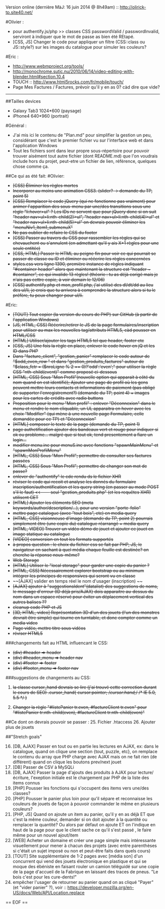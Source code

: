 Version online (dernière MàJ: 16 juin 2014 @ 8h49am) :: http://olirick-tp.site40.net/


#Olivier :
- pour authentify.js/php >> classes CSS passwordValid / passwordInvalid, serviront à indiquer que le mot de passe as bien été REtapé.
- [CSS, JS] Changer le code pour appliquer un filtre (CSS::class ou JS::style?) sur les images du catalogue pour simuler les couleurs?

#Eric :

- http://www.webmproject.org/tools/
- http://monochrome.sutic.nu/2010/06/14/video-editing-with-blender.html#section.10.4
- TOUCH :: http://www.html5rocks.com/fr/mobile/touch/
- Page Mes Factures / Factures, prévoir qu'il y en as 0? càd dire que vide?

-------------------------

##Tailles devices
- Galaxy Tab3 1024*600 (paysage)
- iPhone4 640*960 (portrait)

#Général :
- J'ai mis ici le contenu de "Plan.md" pour simplifier la gestion un peu, considérant que c'est le premier fichier vu sur l'interface web et dans l'application Windows
- Tout les fichiers sont dans leur propre sous-répertoire pour pouvoir trouver aisément tout autre fichier (dont README.md) que l'on voudrais include hors du projet, peut-etre un fichier de lien, référence, quelques chose comme ça. 

##Ce qui as été fait:
#Olivier:
- ~~[CSS] Éliminer les règles mortes~~
- ~~Incorporer au moins une animation CSS3. (slider? -> demande du TP, point 5)~~
- ~~[CSS] Remplacer le code jQuery (qui ne fonctionne pas vraiment) pour animer l'apparition des sous-menu par une/des transitions sous une règle "li:hover>ul" ? Les IDs ne servent que pour jQuery donc si on suit "header nav>ul>li:nth-child(2)>ul",  "header nav>ul>li:nth-child(4)>ul" et "header nav>ul>li:nth-child(5)>ul" on devrais pouvoir éliminer les "<?php echo $MenusID; ?>menuNiv1_Item1_submenuX"~~
- ~~Ne pas oublier de refaire le CSS du footer~~
- ~~[CSS] Passer au travers du CSS pour rassembler les règles qui se chevauchent ou s'annulent (en admettant qu'il y ais X+1 règles pour une seule entitée)~~
- ~~[CSS, HTML] Passer le HTML au peigne fin pour voir ce qui pourrait se passer de classe ou ID et éliminer ou réécrire les règles concernées~~
- ~~styles.css vers ligne 1390, première instance de règles indiquant "#container header" alors que maintenant la structure est "header ~ #container", ce qui invalide 13 règles! (théorie : tu as déjà corigé mais je n'ais pas cettre copie, à voir demain le 12/06)~~
- ~~[CSS] authentify.php et mon_profil.php, j'ai utilisé des dl/dt/dd au lieu des ul/li, je crois que tu arrivera à comprendre la structure alors si tu le préfère, tu peux changer pour ul/li.~~

#Eric:
- ~~[TOUT] Tout copier (la version du cours de PHP) sur GitHub (à partir de l'application Windows)~~
- ~~[JS, HTML, CSS] Réécrire/retirer le JS de la page formulaires/inscription pour utiliser au max les nouvelles tag/attributs HTML5, càd pousser en HTML/CSS~~
- ~~[HTML] Utiliser/ajouter les tags HTML5 tel que header, footer etc~~
- ~~[CSS, JS] Une fois la règle en place, enlever le code hover en jQ et les ID dans PHP~~
- ~~Dans "facture_client", "gestion_panier" remplacer le code autour de "$odd_even_row "  et dans "gestion_produits_factures" autour de "$class_fctr = ($nroLigne % 2 == 0)?'odd':'even';" pour utiliser la règle CSS "nth-child(event)" comme proposé ci-dessous~~
- ~~[HTML, CSS] Sous "Mon Profil"(nouvelle option qui apparait à côté du nom quand on est identifié); Ajouter une page de profil où les gens peuvent mettre leurs contacts et informations de paiement (pas obligé de supporter l'enregistrement?) (demande du TP, point 4) + images pour les cartes de crédits avec radio buttons~~
- ~~Proposition pour le menu "Mon profil" : enlever "Déconnexion" dans le menu et rendre le nom cliquable, un UL apparaitra en hover avec les choix "Modifier" (qui mène à une nouvelle page Formulaire, celle demandée pour ce TP) et "Déconnexion"~~
- ~~[HTML] composer le texte de la page (demande du TP, point 1)~~
- ~~page authetification ajouter des bandeaux vert et rouge pour indiquer si ok ou probleme... malgré que si tout ok, tend presentement a fiare un login...~~
- ~~modifier menu.inc pour menuS.inc avec fonctions "spawnMainMenu" et "spawnMonProfilMenu"~~
- ~~[HTML, CSS] Sous "Mon Profil"; permettre de consulter ses factures passées~~
- ~~[HTML, CSS] Sous "Mon Profil"; permettre de changer son mot de passe?~~
- ~~enlever de "authentify" le cde rendu ds le fichier XHR~~
- ~~réviser le code qui recoit et analyse les donnés du formulaire inscription/authentification et les query string (en passer au mode POST s'il le faut) <<--- seul "gestion_produits.php" (et les requêtes XHR) utilisent GET~~
- ~~[HTML] Ajouter les éléments SEO (meta keywords/author/description/...), pour une version "porte-folio"~~
- ~~mettre page catalogue (avec "tout bois", etc) en media query~~
- ~~[HTML, CSS] visionneuse d'image  (demande du TP, point 2) pourrais simplement être (une copie du) catalogue réarrangé + media query~~
- ~~[HTML, VIDEO] Trouver un vidéo démo de jouet et ajouter ce jouet en image statique au catalogue~~
- ~~[VIDEO] conversion en tout les formats supportés~~
- ~~à propos question : le choix du fichier css se fait par PHP, JS, le navigateur en sachant à quel média chaque feuille est destinée? on cherche la réponse nous-même?~~
- ~~Web Storage~~
- ~~[HTML] Utiliser le "local storage" pour garder une copie du panier ?~~
- ~~[HTML, CSS] Nécessairement explorer bootstrap ou au minimum intégrer les principes de responsives qui seront vu en classe~~
- ~~[AJAX] valider en temps réel le nom d'usager (inscription) ~~
- ~~[AJAX] ajouter à "suggestionsIdent"(datalist) des suggestions de noms, le message d'erreur (ID déjà pris/AJAX) dois apparaitre au-dessus du nom dans un espace réservé pour éviter un déplacement vertical des autres balises ??~~
- ~~cleanup code PHP et JS~~
- ~~[3D, HTML, video] Représentation 3D d'un des jouets (l'un des monstres devrait être simple) qui tourne en turntable, et donc compter comme un media video~~
- ~~Page vidéo, mettre titre sous vidéos~~
- ~~réviser HTML5~~

###changements fait au HTML influencant le CSS:
* ~~(div) #header => header~~
* ~~(div) #header_menu => header nav~~
* ~~(div) #footer => footer~~
* ~~(div) #footer_menu => footer nav~~

###suggestions de changements au CSS:
1. ~~la classe cursor_hand devrais se lire (j'ai trouvé cette correction durant le cours de SEO)
.cursor_hand{
	cursor:pointer;
	/*cursor:hand;*/ /* IE 5.0, 5.5 */
}~~

2. ~~Changer la règle "#listePanier tr.even, #factureClient tr.even" pour "#listePanier tr:nth-child(even),  #factureClient tr:nth-child(even)"~~


##Ce dont on devrais pouvoir se passer :
25. Fichier .htaccess
26. Ajouter plus de jouets

##"Stretch goals"

16. [DB, AJAX] Passer en tout ou en partie les lectures en AJAX, ex: dans le catalogue, quand on clique une section {tout, puzzle, etc}, on remplace le contenu du array que PHP charge avec AJAX mais on ne fait rien (de différent) quand on clique les boutons prev/next jouet
17. [DB] Passer de CSV à MySQLi
18. [DB, AJAX] Passer la page d'ajouts des produits à AJAX pour lecture/écriture, l'exeption initiale est le chargement par PHP de la liste des items connus
19. [PHP] Pousser les fonctions qui s'occupent des items vers une/des classes?
20. [PHP] Pousser le panier plus loin pour qu'il sépare et reconnaisse les couleurs de jouets de façon à pouvoir commander le même en plusieurs couleurs?
21. [PHP, JS] Quand on ajoute un item au panier, qu'il y en as déjà ET que c'est la même couleur, demander si on doit ajouter à la quantité ou remplacer la quantité? Ou alors par défaut on ajoute ET on l'indique en haut de la page pour que le client sache ce qu'il s'est passé , le faire même pour un nouvel ajout/item 
23. [WEB] Acheter un domaine et créer une page simple mais intéressante visuellement pour mener à chacun des projets (avec entre parenthèses si c'était un sujet imposé ou non et peut-être faits dans quels cours)
24. [TOUT] Site supplémentaire de 1-2 pages avec [média son] d'un concurrent qui vend des jouets électronique en plastique et qui se moque des ébéniste en faisant rouler un camion téléguidé sur une copie de la page d'accueil de la Fabrique en laissant des traces de pneus. "Le bois c'est pour les cure-dents!"
25. empêcher l'usager de retourner au panier quand on as cliqué "Payer" (et "vider panier" ?), voir :: https://developer.mozilla.org/en-US/docs/Web/API/Location.replace

== EOF ==
